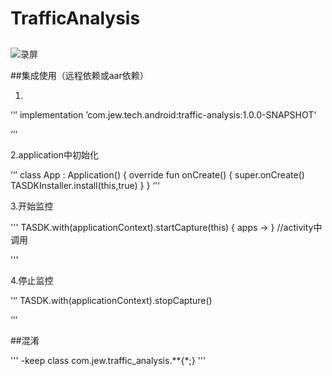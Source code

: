 # TrafficAnalysis
##
![录屏](https://s19.aconvert.com/convert/p3r68-cdx67/t32cq-y14uz.gif)

##集成使用（远程依赖或aar依赖）

1.
’‘’
implementation ’com.jew.tech.android:traffic-analysis:1.0.0-SNAPSHOT‘ 

‘’‘

2.application中初始化

’‘’
class App : Application() {
    override fun onCreate() {
        super.onCreate()
        TASDKInstaller.install(this,true)
    }
}
‘’‘

3.开始监控

'''
 TASDK.with(applicationContext).startCapture(this) { apps -> } //activity中调用

'''

4.停止监控

’‘’
TASDK.with(applicationContext).stopCapture()

‘’‘

##混淆

'''
-keep class com.jew.traffic_analysis.**{*;}
'''

